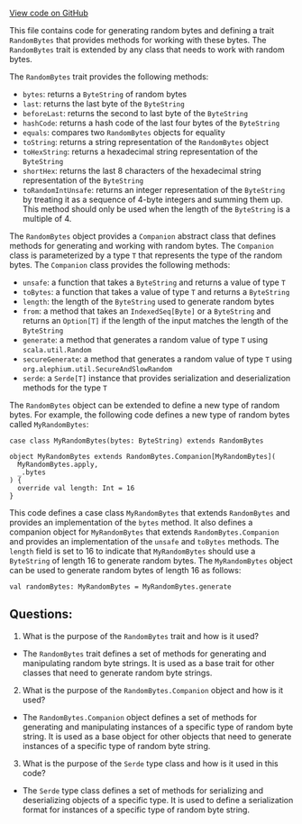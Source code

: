[View code on GitHub](https://github.com/alephium/alephium/blob/master/serde/src/main/scala/org/alephium/serde/RandomBytes.scala)

This file contains code for generating random bytes and defining a trait `RandomBytes` that provides methods for working with these bytes. The `RandomBytes` trait is extended by any class that needs to work with random bytes. 

The `RandomBytes` trait provides the following methods:
- `bytes`: returns a `ByteString` of random bytes
- `last`: returns the last byte of the `ByteString`
- `beforeLast`: returns the second to last byte of the `ByteString`
- `hashCode`: returns a hash code of the last four bytes of the `ByteString`
- `equals`: compares two `RandomBytes` objects for equality
- `toString`: returns a string representation of the `RandomBytes` object
- `toHexString`: returns a hexadecimal string representation of the `ByteString`
- `shortHex`: returns the last 8 characters of the hexadecimal string representation of the `ByteString`
- `toRandomIntUnsafe`: returns an integer representation of the `ByteString` by treating it as a sequence of 4-byte integers and summing them up. This method should only be used when the length of the `ByteString` is a multiple of 4.

The `RandomBytes` object provides a `Companion` abstract class that defines methods for generating and working with random bytes. The `Companion` class is parameterized by a type `T` that represents the type of the random bytes. The `Companion` class provides the following methods:
- `unsafe`: a function that takes a `ByteString` and returns a value of type `T`
- `toBytes`: a function that takes a value of type `T` and returns a `ByteString`
- `length`: the length of the `ByteString` used to generate random bytes
- `from`: a method that takes an `IndexedSeq[Byte]` or a `ByteString` and returns an `Option[T]` if the length of the input matches the length of the `ByteString`
- `generate`: a method that generates a random value of type `T` using `scala.util.Random`
- `secureGenerate`: a method that generates a random value of type `T` using `org.alephium.util.SecureAndSlowRandom`
- `serde`: a `Serde[T]` instance that provides serialization and deserialization methods for the type `T`

The `RandomBytes` object can be extended to define a new type of random bytes. For example, the following code defines a new type of random bytes called `MyRandomBytes`:
```
case class MyRandomBytes(bytes: ByteString) extends RandomBytes

object MyRandomBytes extends RandomBytes.Companion[MyRandomBytes](
  MyRandomBytes.apply,
  _.bytes
) {
  override val length: Int = 16
}
```
This code defines a case class `MyRandomBytes` that extends `RandomBytes` and provides an implementation of the `bytes` method. It also defines a companion object for `MyRandomBytes` that extends `RandomBytes.Companion` and provides an implementation of the `unsafe` and `toBytes` methods. The `length` field is set to 16 to indicate that `MyRandomBytes` should use a `ByteString` of length 16 to generate random bytes. The `MyRandomBytes` object can be used to generate random bytes of length 16 as follows:
```
val randomBytes: MyRandomBytes = MyRandomBytes.generate
```
## Questions: 
 1. What is the purpose of the `RandomBytes` trait and how is it used?
- The `RandomBytes` trait defines a set of methods for generating and manipulating random byte strings. It is used as a base trait for other classes that need to generate random byte strings.

2. What is the purpose of the `RandomBytes.Companion` object and how is it used?
- The `RandomBytes.Companion` object defines a set of methods for generating and manipulating instances of a specific type of random byte string. It is used as a base object for other objects that need to generate instances of a specific type of random byte string.

3. What is the purpose of the `Serde` type class and how is it used in this code?
- The `Serde` type class defines a set of methods for serializing and deserializing objects of a specific type. It is used to define a serialization format for instances of a specific type of random byte string.